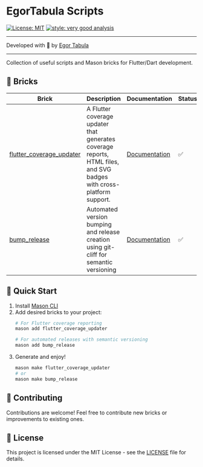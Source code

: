 # EgorTabula Scripts

[![License: MIT][license_badge]][license_link]
[![style: very good analysis][very_good_analysis_badge]][very_good_analysis_link]

---

Developed with 💙 by [Egor Tabula](https://github.com/egortabula)

---

Collection of useful scripts and Mason bricks for Flutter/Dart development.

## 🧱 Bricks

| Brick                      | Description                                                                                                         | Documentation                                  | Status |
| -------------------------- | ------------------------------------------------------------------------------------------------------------------- | ---------------------------------------------- | ------ |
| [flutter_coverage_updater] | A Flutter coverage updater that generates coverage reports, HTML files, and SVG badges with cross-platform support. | [Documentation][flutter_coverage_updater_docs] | ✅      |
| [bump_release]             | Automated version bumping and release creation using git-cliff for semantic versioning                              | [Documentation][bump_release_docs]             | ✅      |

## 🚀 Quick Start

1. Install [Mason CLI](https://github.com/felangel/mason)
2. Add desired bricks to your project:
   ```bash
   # For Flutter coverage reporting
   mason add flutter_coverage_updater
   
   # For automated releases with semantic versioning
   mason add bump_release
   ```
3. Generate and enjoy!
   ```bash
   mason make flutter_coverage_updater
   # or
   mason make bump_release
   ```

## 🤝 Contributing

Contributions are welcome! Feel free to contribute new bricks or improvements to existing ones.

## 📄 License

This project is licensed under the MIT License - see the [LICENSE](LICENSE) file for details.

[coverage_badge]: coverage_badge.svg
[flutter_coverage_updater]: https://github.com/egortabula/egortabula_scripts/tree/main/flutter_coverage_updater
[flutter_coverage_updater_docs]: https://github.com/egortabula/egortabula_scripts/tree/main/flutter_coverage_updater/README.md
[bump_release]: https://github.com/egortabula/egortabula_scripts/tree/main/bump_release
[bump_release_docs]: https://github.com/egortabula/egortabula_scripts/tree/main/bump_release/README.md
[license_badge]: https://img.shields.io/badge/license-MIT-blue.svg
[license_link]: https://opensource.org/licenses/MIT
[very_good_analysis_badge]: https://img.shields.io/badge/style-very_good_analysis-B22C89.svg
[very_good_analysis_link]: https://pub.dev/packages/very_good_analysis
